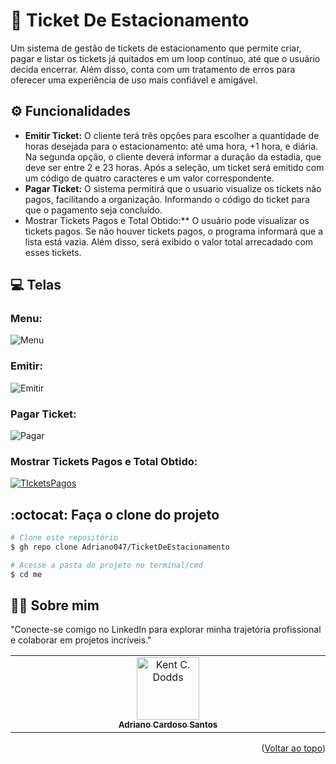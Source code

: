 <a id="readme-top"></a>
# 🎫 Ticket De Estacionamento
Um sistema de gestão de tickets de estacionamento que permite criar, pagar e listar os tickets já quitados em um loop contínuo, até que o usuário decida encerrar. Além disso, conta com um tratamento de erros para oferecer uma experiência de uso mais confiável e amigável.

## ⚙️ Funcionalidades 

- **Emitir Ticket:** O cliente terá três opções para escolher a quantidade de horas desejada para o estacionamento: até uma hora, +1 hora, e diária. Na segunda opção, o cliente deverá informar a duração da estadia, que deve ser entre 2 e 23 horas. Após a seleção, um ticket será emitido com um código de quatro caracteres e um valor correspondente.
- **Pagar Ticket:** O sistema permitirá que o usuario visualize os tickets não pagos, facilitando a organização. Informando o código do ticket para que o pagamento seja concluído.
- Mostrar Tickets Pagos e Total Obtido:** O usuário pode visualizar os tickets pagos. Se não houver tickets pagos, o programa informará que a lista está vazia. Além disso, será exibido o valor total arrecadado com esses tickets.

## 💻 Telas 
### Menu:
![Menu](https://github.com/user-attachments/assets/0fa78fc9-3562-4435-9ddb-d82ed6c78d3f)

### Emitir:
![Emitir](https://github.com/user-attachments/assets/414c7053-a3c6-486b-8636-70d137327d94)

### Pagar Ticket:
![Pagar](https://github.com/user-attachments/assets/458a1128-f3f2-4564-95e6-8154818e9b99)

### Mostrar Tickets Pagos e Total Obtido:
[![TIcketsPagos](https://github.com/user-attachments/assets/75515c1d-35f1-4f93-ba9b-248bf0e05124)](https://github.com/user-attachments/assets/4c8acbfa-6362-49bc-97e0-7a81fccb0df8)

## :octocat: Faça o clone do projeto

```bash
# Clone este repositório
$ gh repo clone Adriano047/TicketDeEstacionamento

# Acesse a pasta do projeto no terminal/cmd
$ cd me

```
## 👨‍🔧 Sobre mim
"Conecte-se comigo no LinkedIn para explorar minha trajetória profissional e colaborar em projetos incríveis."
<table>
  <tbody>
    <tr>
      <td align="center" valign="top" width="14.28%"><a href="https://www.linkedin.com/in/cardosodev047/"><img src="https://media.licdn.com/dms/image/v2/D4D03AQFRff9YjluTHQ/profile-displayphoto-shrink_400_400/profile-displayphoto-shrink_400_400/0/1713879990636?e=2147483647&v=beta&t=AIThEkfC267uJ_bVz5bpXdPbuvQlDzdWdeb4JgeSkxQ" width="100px;" alt="Kent C. Dodds"/><br /><sub><b>Adriano Cardoso Santos</b></sub></a><br />
    </tr>
  </tbody>
</table>

<p align="right">(<a href="#readme-top">Voltar ao topo</a>)</p>



